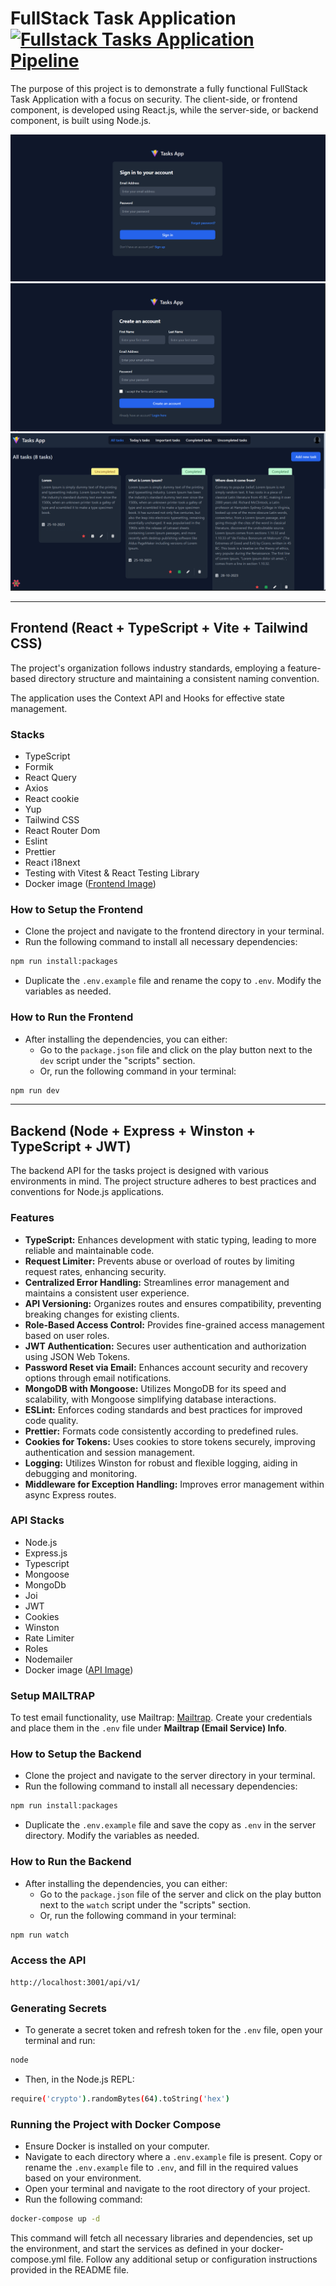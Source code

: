 # FullStack Task Application [![Fullstack Tasks Application Pipeline](https://github.com/SAINIAbhishek/fullstack_task-app/actions/workflows/ci.yml/badge.svg)](https://github.com/SAINIAbhishek/fullstack_task-app/actions/workflows/ci.yml)

The purpose of this project is to demonstrate a fully functional FullStack Task Application with a focus on security. The client-side, or frontend component, is developed using React.js, while the server-side, or backend component, is built using Node.js.

![Signin page](signin.png)
![Register page](register.png)
![Home page](home.png)

---

## Frontend (React + TypeScript + Vite + Tailwind CSS)

The project's organization follows industry standards, employing a feature-based directory structure and maintaining a consistent naming convention.

The application uses the Context API and Hooks for effective state management.

### Stacks

- TypeScript
- Formik
- React Query
- Axios
- React cookie
- Yup
- Tailwind CSS
- React Router Dom
- Eslint
- Prettier
- React i18next
- Testing with Vitest & React Testing Library
- Docker image ([Frontend Image](https://hub.docker.com/r/sainiabhishek/fullstack_task-frontend))

### How to Setup the Frontend

- Clone the project and navigate to the frontend directory in your terminal.
- Run the following command to install all necessary dependencies:

```bash
npm run install:packages
```

- Duplicate the `.env.example` file and rename the copy to `.env`. Modify the variables as needed.

### How to Run the Frontend

- After installing the dependencies, you can either:
  - Go to the `package.json` file and click on the play button next to the `dev` script under the "scripts" section.
  - Or, run the following command in your terminal:

```bash
npm run dev
```

---

## Backend (Node + Express + Winston + TypeScript + JWT)

The backend API for the tasks project is designed with various environments in mind. The project structure adheres to best practices and conventions for Node.js applications.

### Features

- **TypeScript:** Enhances development with static typing, leading to more reliable and maintainable code.
- **Request Limiter:** Prevents abuse or overload of routes by limiting request rates, enhancing security.
- **Centralized Error Handling:** Streamlines error management and maintains a consistent user experience.
- **API Versioning:** Organizes routes and ensures compatibility, preventing breaking changes for existing clients.
- **Role-Based Access Control:** Provides fine-grained access management based on user roles.
- **JWT Authentication:** Secures user authentication and authorization using JSON Web Tokens.
- **Password Reset via Email:** Enhances account security and recovery options through email notifications.
- **MongoDB with Mongoose:** Utilizes MongoDB for its speed and scalability, with Mongoose simplifying database interactions.
- **ESLint:** Enforces coding standards and best practices for improved code quality.
- **Prettier:** Formats code consistently according to predefined rules.
- **Cookies for Tokens:** Uses cookies to store tokens securely, improving authentication and session management.
- **Logging:** Utilizes Winston for robust and flexible logging, aiding in debugging and monitoring.
- **Middleware for Exception Handling:** Improves error management within async Express routes.

### API Stacks

- Node.js
- Express.js
- Typescript
- Mongoose
- MongoDb
- Joi
- JWT
- Cookies
- Winston
- Rate Limiter
- Roles
- Nodemailer
- Docker image ([API Image](https://hub.docker.com/r/sainiabhishek/fullstack_task-api))

### Setup MAILTRAP

To test email functionality, use Mailtrap: [Mailtrap](https://mailtrap.io/). Create your credentials and place them in the `.env` file under **Mailtrap (Email Service) Info**.

### How to Setup the Backend

- Clone the project and navigate to the server directory in your terminal.
- Run the following command to install all necessary dependencies:

```bash
npm run install:packages
```

- Duplicate the `.env.example` file and save the copy as `.env` in the server directory. Modify the variables as needed.

### How to Run the Backend

- After installing the dependencies, you can either:
  - Go to the `package.json` file of the server and click on the play button next to the `watch` script under the "scripts" section.
  - Or, run the following command in your terminal:

```bash
npm run watch
```

### Access the API

```bash
http://localhost:3001/api/v1/
```

### Generating Secrets

- To generate a secret token and refresh token for the `.env` file, open your terminal and run:

```bash
node
```

- Then, in the Node.js REPL:

```bash
require('crypto').randomBytes(64).toString('hex')
```

### Running the Project with Docker Compose

- Ensure Docker is installed on your computer.
- Navigate to each directory where a `.env.example` file is present. Copy or rename the `.env.example` file to `.env`, and fill in the required values based on your environment.
- Open your terminal and navigate to the root directory of your project.
- Run the following command:

```bash
docker-compose up -d
```

This command will fetch all necessary libraries and dependencies, set up the environment, and start the services as defined in your docker-compose.yml file. Follow any additional setup or configuration instructions provided in the README file.
